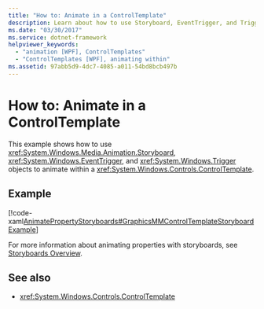 ```yaml
---
title: "How to: Animate in a ControlTemplate"
description: Learn about how to use Storyboard, EventTrigger, and Trigger objects to animate within a ControlTemplate.
ms.date: "03/30/2017"
ms.service: dotnet-framework
helpviewer_keywords: 
  - "animation [WPF], ControlTemplates"
  - "ControlTemplates [WPF], animating within"
ms.assetid: 97abb5d9-4dc7-4085-a011-54bd8bcb497b
---
```

# How to: Animate in a ControlTemplate

This example shows how to use <xref:System.Windows.Media.Animation.Storyboard>, <xref:System.Windows.EventTrigger>, and <xref:System.Windows.Trigger> objects to animate within a <xref:System.Windows.Controls.ControlTemplate>.  
  
## Example  

[!code-xaml[AnimatePropertyStoryboards#GraphicsMMControlTemplateStoryboardExample](~/samples/snippets/xaml/VS_Snippets_Wpf/AnimatePropertyStoryboards/XAML/ControlTemplateStoryboardExample.xaml#graphicsmmcontroltemplatestoryboardexample)]  
  
For more information about animating properties with storyboards, see [Storyboards Overview](storyboards-overview.md).  
  
## See also

- <xref:System.Windows.Controls.ControlTemplate>
